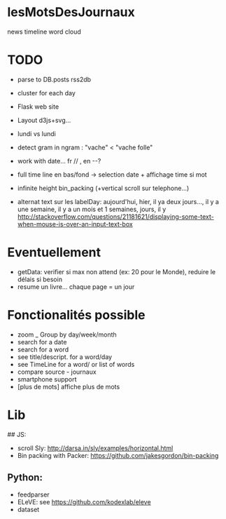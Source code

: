 # lesMotsDesJournaux
news timeline word cloud




TODO
=====
* parse to DB.posts   rss2db
* cluster for each day
* Flask web site
* Layout d3js+svg...
* lundi vs lundi
* detect gram in ngram : "vache" < "vache folle"
* work with date... fr //  , en --?
* full time line en bas/fond -> selection date + affichage time si mot

* infinite height bin_packing (+vertical scroll sur telephone...)

* alternat text sur les labelDay:  aujourd'hui, hier, il ya deux jours..., il y a une semaine, il y a un mois et 1 semaines, jours, il y
http://stackoverflow.com/questions/21181621/displaying-some-text-when-mouse-is-over-an-input-text-box

Eventuellement
==============
* getData: verifier si max non attend (ex: 20 pour le Monde), reduire le délais si besoin
* resume un livre... chaque page = un jour

Fonctionalités possible
=======================
* zoom _ Group by day/week/month
* search for a date
* search for a word
* see title/descript. for a word/day
* see TimeLine for a word/ or list of words
* compare source - journaux
* smartphone support
* [plus de mots] affiche plus de mots




Lib
===
## JS:
* scroll Sly: http://darsa.in/sly/examples/horizontal.html
* Bin packing with Packer: https://github.com/jakesgordon/bin-packing

## Python:
* feedparser
* ELeVE: see https://github.com/kodexlab/eleve
* dataset
